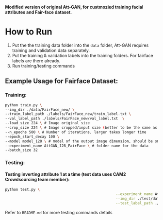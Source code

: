 **Modified version of original Att-GAN, for custmozied training facial attributes and Fair-face dataset.**

# How to Run


1. Put the the training data folder into the `data` folder, Att-GAN requires training and validation data separately.
2. Put the training & validation labels into the training folders. For fairface labels are there already.
3. Run training/testing commands



## Example Usage for Fairface Dataset:

### Training:

```bash
python train.py \
--img_dir ./data/FairFace_new/ \
--train_label_path ./labels/FairFace_new/train_label.txt \
--val_label_path ./labels/FairFace_new/val_label.txt  \
--load_size 224 \ # Image original size
--crop_size 224 \ # Image cropped/input size (better to be the same as load_size)
--n_epochs 500 \ # Number of iterations, larger takes longer time
--epoch_start_decay 100 \
--model model_128 \ # model of the output image dimension, should be smaller than crop_size
--experiment_name AttGAN_128_FairFace \ # folder name for the data
--batch_size 32
```

### Testing:

#### Testing inverting attribute 1 at a time (test data uses CAM2 Crowdsourcing team member):

```bash
python test.py \
                                                   --experiment_name AttGAN_128_FairFace \
                                                   --img_dir ./test/data \
                                                   --test_label_path ./test/test_labels_f.txt
```



Refer to `README.md` for more testing commands details